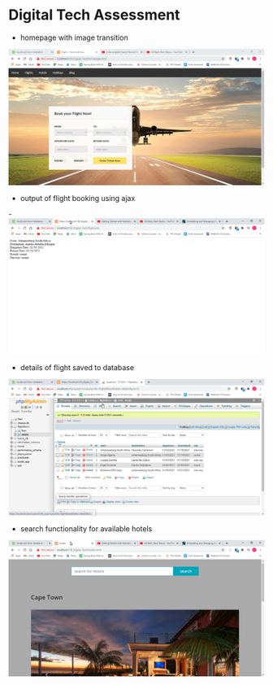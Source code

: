 ﻿# Digital Tech Assessment

- homepage with image transition 

![](home.jpg)

- output of flight booking using ajax



-![](flight.png)

- details of flight saved to database

![](database.png)

- search functionality for available hotels

![](hotels.png)
